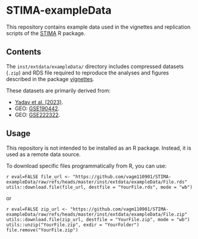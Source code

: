 
# STIMA-exampleData

This repository contains example data used in the vignettes and
replication scripts of the [STIMA](https://github.com/vagm110901/STIMA)
R package.

## Contents

The `inst/extdata/exampleData/` directory includes compressed datasets
(`.zip`) and RDS file required to reproduce the analyses and figures
described in the package
[vignettes](https://github.com/vagm110901/STIMA/tree/master/vignettes).

These datasets are primarily derived from:

- [Yadav et al. (2023)](https://doi.org/10.1016/j.neuron.2023.01.007).
- GEO:
  [GSE190442](http://www.ncbi.nlm.nih.gov/geo/query/acc.cgi?acc=GSE190442).
- GEO:
  [GSE222322](http://www.ncbi.nlm.nih.gov/geo/query/acc.cgi?acc=GSE222322).

## Usage

This repository is not intended to be installed as an R package.
Instead, it is used as a remote data source.

To download specific files programmatically from R, you can use:

`r eval=FALSE file_url <- "https://github.com/vagm110901/STIMA-exampleData/raw/refs/heads/master/inst/extdata/exampleData/File.rds" utils::download.file(file_url, destfile = "YourFile.rds", mode = "wb")`

or

`r eval=FALSE zip_url <- "https://github.com/vagm110901/STIMA-exampleData/raw/refs/heads/master/inst/extdata/exampleData/File.zip" utils::download.file(zip_url, destfile = "YourFile.zip", mode = "wb") utils::unzip("YourFile.zip", exdir = "YourFolder") file.remove("YourFile.zip")`
